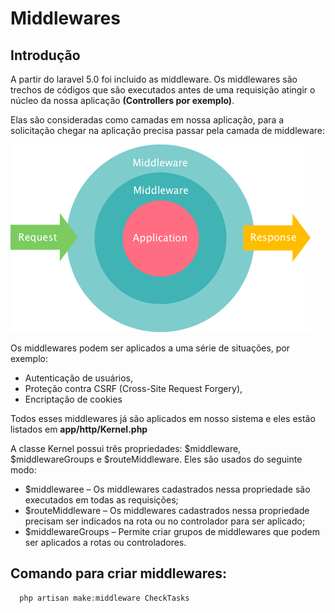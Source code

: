 # Middlewares

## Introdução

A partir do laravel 5.0 foi incluido as middleware.
Os middlewares são trechos de códigos que são executados antes de uma requisição atingir o núcleo da nossa aplicação **(Controllers por exemplo)**.

Elas são consideradas como camadas em nossa aplicação, para a solicitação chegar na aplicação precisa passar pela camada de middleware:

<img src="./img/camadas.png" />

Os middlewares podem ser aplicados a uma série de situações, por exemplo:
- Autenticação de usuários, 
- Proteção contra CSRF (Cross-Site Request Forgery),
- Encriptação de cookies

Todos esses middlewares já são aplicados em nosso sistema e eles estão listados em **app/http/Kernel.php**

A classe Kernel possui três propriedades: $middleware, $middlewareGroups e $routeMiddleware. Eles são usados do seguinte modo:

- $middlewaree – Os middlewares cadastrados nessa propriedade são executados em todas as requisições;
- $routeMiddleware – Os middlewares cadastrados nessa propriedade precisam ser indicados na rota ou no controlador para ser aplicado;
- $middlewareGroups – Permite criar grupos de middlewares que podem ser aplicados a rotas ou controladores.

## Comando para criar middlewares:
```PHP
  php artisan make:middleware CheckTasks
```

